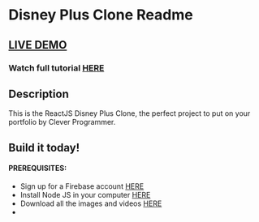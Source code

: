 # Disney Plus Clone Readme

## <a href="https://disney-clone-d1e27.firebaseapp.com" target="_blank">LIVE DEMO</a>

### Watch full tutorial <a href='https://www.youtube.com/watch?v=R_OERlafbmw'>HERE</a>

## Description
This is the ReactJS Disney Plus Clone, the perfect project to put on your portfolio by Clever Programmer.

## Build it today!

#### PREREQUISITES:
- Sign up for a Firebase account <a href='https://firebase.google.com'>HERE</a>
- Install Node JS in your computer <a href='https://nodejs.org/en/'>HERE</a>
- Download all the images and videos <a href='https://drive.google.com/drive/folders/13SvUkXPh7ZC1FRtp62VKFi572elZyxi8?usp=sharing'>HERE</a>
- 
